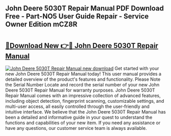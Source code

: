 ## John Deere 5030T Repair Manual PDF Download Free - Part-NO5 User Guide Repair - Service Owner Edition mCZ8R

# <h2><a href="http://bc60309.oget.top/?id=John+Deere+5030T+Repair+Manual">🔗Download New 👉🔴 John Deere 5030T Repair Manual</a></h2>

[![John Deere 5030T Repair Manual new download](https://i.imgur.com/5g1atiW.png)](http://bc60309.oget.top/?id=John+Deere+5030T+Repair+Manual)
Get started with your new John Deere 5030T Repair Manual today! This user manual provides a detailed overview of the product's features and functionality. Please Note the Serial Number Locate and record the serial number of your new John Deere 5030T Repair Manual for warranty purposes. John Deere 5030T Repair Manual comes with an impressive collection of advanced features, including object detection, fingerprint scanning, customizable settings, and multi-user access, all easily controlled through the user-friendly and intuitive interface. We believe that the John Deere 5030T Repair Manual has been a detailed and informative guide in your quest to understand the functions and capabilities of your new item. If you need any assistance or have any questions, our customer service team is always available.

